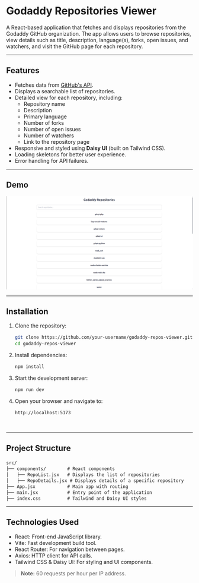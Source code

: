 # Godaddy Repositories Viewer

A React-based application that fetches and displays repositories from the Godaddy GitHub organization. The app allows users to browse repositories, view details such as title, description, language(s), forks, open issues, and watchers, and visit the GitHub page for each repository.

---

## Features

- Fetches data from [GitHub's API](https://api.github.com/orgs/godaddy/repos).
- Displays a searchable list of repositories.
- Detailed view for each repository, including:
  - Repository name
  - Description
  - Primary language
  - Number of forks
  - Number of open issues
  - Number of watchers
  - Link to the repository page
- Responsive and styled using **Daisy UI** (built on Tailwind CSS).
- Loading skeletons for better user experience.
- Error handling for API failures.

---

## Demo

![Screenshot of the Godaddy Repositories Viewer](demo-screenshot.png)


---

## Installation

1. Clone the repository:
   ```bash
   git clone https://github.com/your-username/godaddy-repos-viewer.git
   cd godaddy-repos-viewer

2. Install dependencies:
   ```bash
   npm install

3. Start the development server:
   ```bash
   npm run dev

4. Open your browser and navigate to:
   ```arduino
   http://localhost:5173
   


---


## Project Structure
 ```plaintext
 src/
├── components/        # React components
│   ├── RepoList.jsx   # Displays the list of repositories
│   ├── RepoDetails.jsx # Displays details of a specific repository
├── App.jsx            # Main app with routing
├── main.jsx           # Entry point of the application
├── index.css          # Tailwind and Daisy UI styles
```



---

## Technologies Used

- React: Front-end JavaScript library.
- Vite: Fast development build tool.
- React Router: For navigation between pages.
- Axios: HTTP client for API calls.
- Tailwind CSS & Daisy UI: For styling and UI components.






> **Note:** 60 requests per hour per IP address.







